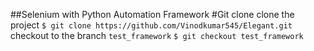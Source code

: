 ##Selenium with Python Automation Framework
#Git clone
clone the project
`
$ git clone https://github.com/Vinodkumar545/Elegant.git
`
checkout to the branch `test_framework`
`
$ git checkout test_framework
`

